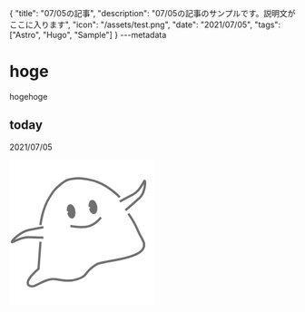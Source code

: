 {
  "title": "07/05の記事",
  "description": "07/05の記事のサンプルです。説明文がここに入ります",
  "icon": "/assets/test.png",
  "date": "2021/07/05",
  "tags": ["Astro", "Hugo", "Sample"]
}
---metadata

# hoge
hogehoge

## today
2021/07/05

![img](/assets/test.png)